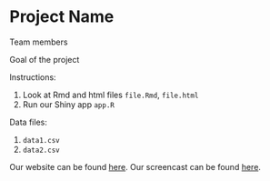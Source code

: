 # Project Name
Team members

Goal of the project

Instructions:
1. Look at Rmd and html files `file.Rmd`, `file.html`
2. Run our Shiny app `app.R`

Data files:
1. `data1.csv`
2. `data2.csv`

Our website can be found [here](Example_website.com).
Our screencast can be found [here](Screencast.com).
